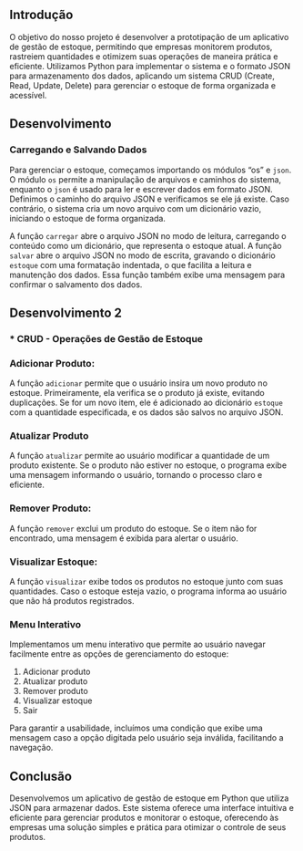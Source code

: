 ## Introdução
O objetivo do nosso projeto é desenvolver a prototipação de um aplicativo de gestão de estoque, permitindo que empresas monitorem produtos, rastreiem quantidades e otimizem suas operações de maneira prática e eficiente. Utilizamos Python para implementar o sistema e o formato JSON para armazenamento dos dados, aplicando um sistema CRUD (Create, Read, Update, Delete) para gerenciar o estoque de forma organizada e acessível.

## Desenvolvimento

### Carregando e Salvando Dados

Para gerenciar o estoque, começamos importando os módulos “os” e `json`. O módulo `os` permite a manipulação de arquivos e caminhos do sistema, enquanto o `json` é usado para ler e escrever dados em formato JSON. Definimos o caminho do arquivo JSON e verificamos se ele já existe. Caso contrário, o sistema cria um novo arquivo com um dicionário vazio, iniciando o estoque de forma organizada.

A função `carregar` abre o arquivo JSON no modo de leitura, carregando o conteúdo como um dicionário, que representa o estoque atual. A função `salvar` abre o arquivo JSON no modo de escrita, gravando o dicionário `estoque` com uma formatação indentada, o que facilita a leitura e manutenção dos dados. Essa função também exibe uma mensagem para confirmar o salvamento dos dados.

## Desenvolvimento 2

### * CRUD - Operações de Gestão de Estoque

### Adicionar Produto:
A função `adicionar` permite que o usuário insira um novo produto no estoque. Primeiramente, ela verifica se o produto já existe, evitando duplicações. Se for um novo item, ele é adicionado ao dicionário `estoque` com a quantidade especificada, e os dados são salvos no arquivo JSON.

### Atualizar Produto
A função `atualizar` permite ao usuário modificar a quantidade de um produto existente. Se o produto não estiver no estoque, o programa exibe uma mensagem informando o usuário, tornando o processo claro e eficiente.

### Remover Produto:
A função `remover` exclui um produto do estoque. Se o item não for encontrado, uma mensagem é exibida para alertar o usuário.

### Visualizar Estoque: 
A função `visualizar` exibe todos os produtos no estoque junto com suas quantidades. Caso o estoque esteja vazio, o programa informa ao usuário que não há produtos registrados.

### Menu Interativo
Implementamos um menu interativo que permite ao usuário navegar facilmente entre as opções de gerenciamento do estoque:

1. Adicionar produto
2. Atualizar produto
3. Remover produto
4. Visualizar estoque
5. Sair

Para garantir a usabilidade, incluímos uma condição que exibe uma mensagem caso a opção digitada pelo usuário seja inválida, facilitando a navegação.

## Conclusão
Desenvolvemos um aplicativo de gestão de estoque em Python que utiliza JSON para armazenar dados. Este sistema oferece uma interface intuitiva e eficiente para gerenciar produtos e monitorar o estoque, oferecendo às empresas uma solução simples e prática para otimizar o controle de seus produtos.

